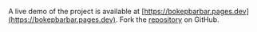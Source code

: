 A live demo of the project is available at [https://bokepbarbar.pages.dev](https://bokepbarbar.pages.dev).
Fork the [repository](https://github.com/dinesmarom/bokepmajikan) on GitHub.
